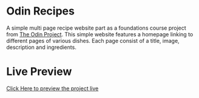 # Odin Recipes

A simple multi page recipe website part as a foundations course project from [The Odin Project](https://www.theodinproject.com/paths/foundations/courses/foundations). This simple website features a homepage linking to different pages of various dishes. Each page consist of a title, image, description and ingredients.

# Live Preview

[Click Here to preview the project live](https://donnvjgarcia.github.io/odin-recipes/)